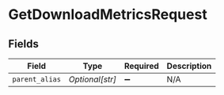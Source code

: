 # GetDownloadMetricsRequest


## Fields

| Field              | Type               | Required           | Description        |
| ------------------ | ------------------ | ------------------ | ------------------ |
| `parent_alias`     | *Optional[str]*    | :heavy_minus_sign: | N/A                |